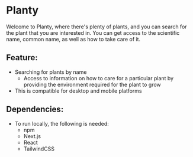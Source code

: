 # Planty

Welcome to Planty, where there's plenty of plants, and you can search for the plant that you are interested in. You can get access to the scientific name, common name, as well as how to take care of it.

## Feature:

- Searching for plants by name
    - Access to information on how to care for a particular plant by providing the environment required for the plant to grow
- This is compatible for desktop and mobile platforms

## Dependencies:

- To run locally, the following is needed:
    - npm
    - Next.js
    - React
    - TailwindCSS




